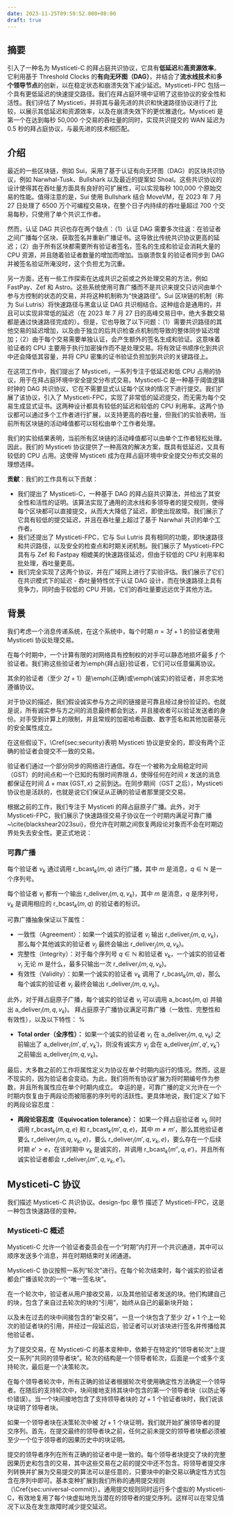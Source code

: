 ```yaml
---
date: 2023-11-25T09:59:52.000+08:00
draft: true
---
```


## 摘要

引入了一种名为 Mysticeti-C 的拜占庭共识协议，它具有**低延迟**和**高资源效率**。它利用基于 Threshold Clocks 的**有向无环图（DAG）**，并结合了**流水线技术**和**多个领导节点**的创新，以在稳定状态和崩溃失效下减少延迟。Mysticeti-FPC 包括一个具有更低延迟的快速提交路径。我们在拜占庭环境中证明了这些协议的安全性和活性。我们评估了 Mysticeti，并将其与最先进的共识和快速路径协议进行了比较，以展示其低延迟和资源效率，以及在崩溃失效下的更优雅退化。Mysticeti 是第一个在达到每秒 50,000 个交易的吞吐量的同时，实现共识提交的 WAN 延迟为 0.5 秒的拜占庭协议，与最先进的技术相匹配。

## 介绍

最近的一些区块链，例如 Sui，采用了基于认证有向无环图（DAG）的区块共识协议，例如 Narwhal-Tusk、Bullshark 以及最近的提案如 Shoal。这些共识协议的设计使得其在吞吐量方面具有良好的可扩展性，可以实现每秒 100,000 个原始交易的性能。值得注意的是，Sui 使用 Bullshark 结合 MoveVM，在 2023 年 7 月 27 日处理了 6500 万个可编程交易块，在整个日子内持续的吞吐量超过 700 个交易每秒，只使用了单个共识工作者。

然而，认证 DAG 共识也存在两个缺点：（1）认证 DAG 需要多次往返：在验证者之间广播每个区块、获取签名并重新广播证书。这导致比传统共识协议更高的延迟；（2）由于所有区块都需要所有验证者签名，签名的生成和验证会消耗大量的 CPU 资源，并且随着验证者数量的增加而增加。当崩溃恢复的验证者同步到 DAG 并被签名验证所淹没时，这个负担尤为沉重。

另一方面，还有一些工作探索在达成共识之前或之外处理交易的方法，例如 FastPay、Zef 和 Astro。这些系统使用可靠广播而不是共识来提交只访问由单个参与方控制的状态的交易，并将这种机制称为“快速路径”。Sui 区块链的机制（称为 Sui Lutris）将快速路径与黑盒认证 DAG 共识相结合。这种组合是通用的，并且可以实现非常低的延迟（在 2023 年 7 月 27 日的高峰交易日中，绝大多数交易都是通过快速路径完成的）。但是，它也导致了以下问题：（1）需要共识路径的其他交易的延迟增加，以及由于独立的后共识检查点机制而导致的整体同步延迟增加；（2）由于每个交易需要单独认证，会产生额外的签名生成和验证。这意味着验证者的 CPU 主要用于执行加密操作而不是处理交易。将有效证书顺序化到共识中还会降低其容量，并将 CPU 密集的证书验证负担加到共识的关键路径上。

在这项工作中，我们提出了 Mysticeti，一系列专注于低延迟和低 CPU 占用的协议，用于在拜占庭环境中安全提交分布式交易。Mysticeti-C 是一种基于阈值逻辑时钟的 DAG 共识协议，它在不需要显式认证每个区块的情况下进行提交。我们扩展了该协议，引入了 Mysticeti-FPC，实现了非常低的延迟提交，而无需为每个交易生成显式证书。这两种设计都具有较低的延迟和较低的 CPU 利用率。这两个协议都可以通过多个工作者进行扩展，以支持更高的吞吐量，但我们的实验表明，当前所有区块链的活动峰值都可以轻松由单个工作者处理。

我们的实验结果表明，当前所有区块链的活动峰值都可以由单个工作者轻松处理。因此，我们的 Mysticeti 协议提供了一种高效的解决方案，既具有低延迟，又具有较低的 CPU 占用。这使得 Mysticeti 成为在拜占庭环境中安全提交分布式交易的理想选择。

**贡献**：我们的工作具有以下贡献：

- 我们提出了 Mysticeti-C，一种基于 DAG 的拜占庭共识算法，并给出了其安全性和活性的证明。该算法实现了通用的流水线和多领导者的提交规则，使得每个区块都可以直接提交，从而大大降低了延迟，即使出现故障。我们展示了它具有较低的提交延迟，并且在吞吐量上超过了基于 Narwhal 共识的单个工作者。
- 我们还提出了 Mysticeti-FPC，它与 Sui Lutris 具有相同的功能，即快速路径和共识路径，以及安全的检查点和时期关闭机制。我们展示了 Mysticeti-FPC 具有与 Zef 和 Fastpay 相媲美的快速路径延迟，但由于较低的 CPU 利用率和批处理，吞吐量更高。
- 我们完全实现了这两个协议，并在广域网上进行了实验评估。我们展示了它们在共识模式下的延迟 - 吞吐量特性优于认证 DAG 设计，而在快速路径上具有竞争力，同时由于较低的 CPU 开销，它们的吞吐量要远远优于其他方法。

## 背景

我们考虑一个消息传递系统，在这个系统中，每个时期 $n=3f+1$ 的验证者使用 Mysticeti 协议处理交易。

在每个时期中，一个计算有限的对网络具有控制权的对手可以静态地损坏最多 $f$ 个验证者。我们称这些验证者为\emph{拜占庭}验证者，它们可以任意偏离协议。

其余的验证者（至少 $2f+1$）是\emph{正确}或\emph{诚实}的验证者，并忠实地遵循协议。

对于协议的描述，我们假设诚实参与方之间的链接是可靠且经过身份验证的。也就是说，所有诚实参与方之间的消息最终都会到达，并且接收者可以验证发送者的身份。对手受到计算上的限制，并且常规的加密哈希函数、数字签名和其他加密基元的安全属性成立。

在这些假设下，\Cref{sec:security}表明 Mysticeti 协议是安全的，即没有两个正确的验证者会提交不一致的交易。

验证者们通过一个部分同步的网络进行通信。存在一个被称为全局稳定时间（GST）的时间点和一个已知的有限时间界限 $\Delta$，使得任何在时间 $x$ 发送的消息都保证在时间 $\Delta + \max\{\text{GST}, x\}$ 之前到达。在同步期间（GST 之后），Mysticeti 协议也是活跃的，也就是说它们保证从正确的验证者那里提交交易。

根据之前的工作，我们专注于 Mysticeti 的拜占庭原子广播。此外，对于 Mysticeti-FPC，我们展示了快速路径交易子协议在一个时期内满足可靠广播~\cite{blackshear2023sui}，但允许在时期之间恢复两段论对象而不会在时期边界处失去安全性。更正式地说：

### 可靠广播

每个验证者 $v_k$ 通过调用 $\text{r\_bcast}_k(m,q)$ 进行广播，其中 $m$ 是消息，$q \in \mathbb{N}$ 是一个序列号。

每个验证者 $v_i$ 都有一个输出 $\text{r\_deliver}_i(m,q,v_k)$，其中 $m$ 是消息，$q$ 是序列号，$v_k$ 是调用相应的 $\text{r\_bcast}_k(m,q)$ 的验证者的标识。

可靠广播抽象保证以下属性：

- 一致性（Agreement）：如果一个诚实的验证者 $v_i$ 输出 $\text{r\_deliver}_i(m,q,v_k)$，那么每个其他诚实的验证者 $v_j$ 最终会输出 $\text{r\_deliver}_j(m,q,v_k)$。
- 完整性（Integrity）：对于每个序列号 $q \in \mathbb{N}$ 和验证者 $v_k$，一个诚实的验证者 $v_i$ 无论 $m$ 是什么，最多只输出一次 $\text{r\_deliver}_i(m,q,v_k)$。
- 有效性（Validity）：如果一个诚实的验证者 $v_k$ 调用了 $\text{r\_bcast}_k(m,q)$，那么每个诚实的验证者 $v_i$ 最终会输出 $\text{r\_deliver}_i(m,q,v_k)$。

此外，对于拜占庭原子广播，每个诚实的验证者 $v_i$ 可以调用 $\text{a\_bcast}_i(m,q)$ 并输出 $\text{a\_deliver}_i(m,q,v_k)$。
拜占庭原子广播协议满足可靠广播（一致性、完整性和有效性），以及以下特性：
%

- **Total order（全序性）：** 如果一个诚实的验证者 $v_i$ 在 $\text{a\_deliver}_i(m,q,v_k)$ 之前输出了 $\text{a\_deliver}_i(m',q',v_k')$，则没有诚实方 $v_j$ 会在 $\text{a\_deliver}_j(m',q',v_k')$ 之前输出 $\text{a\_deliver}_j(m,q,v_k)$。

最后，大多数之前的工作将属性定义为协议在单个时期内运行的情况。然而，这是不现实的，因为验证者会变动。为此，我们将所有协议扩展为将时期编号作为参数，并且所有属性应在单个时期内成立。
幸运的是，可靠广播的定义允许在一个时期内恢复由于两段论而被阻塞的序列号的活跃性。更具体地说，我们定义了如下的两段论容忍度：

- **两段论容忍度（Equivocation tolerance）：** 如果一个拜占庭验证者 $v_k$ 同时调用 $\text{r\_bcast}_k(m,q,e)$ 和 $\text{r\_bcast}_k(m',q,e)$，其中 $m \neq m'$，那么其他验证者要么 $\text{r\_deliver}_i(m,q,v_k,e)$，要么 $\text{r\_deliver}_i(m',q,v_k,e)$，要么存在一个后续时期 $e'>e$，在该时期中 $v_k$ 是诚实的，并调用 $\text{r\_bcast}_k(m'',q,e')$，并且所有诚实验证者都会 $\text{r\_deliver}_i(m'',q,v_k,e')$。

## Mysticeti-C 协议

我们描述 Mysticeti-C 共识协议。design-fpc 章节 描述了 Mysticeti-FPC，这是一种包含快速路径的变种。

### Mysticeti-C 概述

Mysticeti-C 允许一个验证者委员会在一个“时期”内打开一个共识通道，其中可以顺序发送多个消息，并在时期结束时关闭通道。

Mysticeti-C 协议按照一系列“轮次”进行。在每个轮次结束时，每个诚实的验证者都会广播该轮次的一个“唯一签名块”。

在一个轮次中，验证者从用户接收交易，以及其他验证者发送的块。他们构建自己的块，包含了来自过去轮次的块的“引用”，始终从自己的最新块开始；

以及未在过去的块中间接包含的“新交易”。一旦一个块包含了至少 $2f+1$ 个上一轮次的验证者块的引用，并经过一段延迟后，验证者可以对该块进行签名并传播给其他验证者。

为了提交交易，在 Mysticeti-C 的基本变种中，依赖于在特定的“领导者轮次”上提交一系列“共同的领导者块”。轮次的结构是一个领导者轮次，后面是一个或多个支持轮次，最后是一个决策轮次。

在每个领导者轮次中，所有正确的验证者根据轮次号使用确定性方法确定一个领导者。在随后的支持轮次中，块间接地支持其块中包含的第一个领导者块（以防止等价错误）。当一个块间接地包含了支持领导者块的 $2f+1$ 个验证者块时，我们说该块证明了领导者块。

如果一个领导者块在决策轮次中被 $2f+1$ 个块证明，我们就开始扩展领导者的提交序列。首先，在提交最终的领导者块之前，任何之前未提交的领导者块都必须被至少一个位于领导者的因果历史中的块证明。

提交的领导者序列在所有正确的验证者中是一致的。每个领导者块提交了块的完整因果历史和包含的交易，其中这些交易在之前的提交中还不包含。将领导者提交序列转换并扩展为交易提交的算法可以是任意的，只要块中的新交易以确定性方式包含在序列中即可。基本变种扩展到我们所称的通用提交规则（\Cref{sec:universal-commit}）。通用提交规则同时运行多个虚拟的 Mysticeti-C，有效地复用了每个块虚拟地充当潜在的领导者的提交序列。这样可以在常见情况下以及在发生故障时减少提交延迟。
